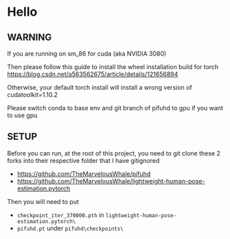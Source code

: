 # Hello 

## WARNING
If you are running on sm_86 for cuda (aka NVIDIA 3080)

Then please follow this guide to install the wheel installation build for torch https://blog.csdn.net/a563562675/article/details/121656894

Otherwise, your default torch install will install a wrong version of cudatoolkit=1.10.2

Please switch conda to base env and git branch of pifuhd to gpu if you want to use gpu

## SETUP

Before you can run, at the root of this project, you need to git clone these 2 forks into their respective folder that I have gitignored

* https://github.com/TheMarvelousWhale/pifuhd
* https://github.com/TheMarvelousWhale/lightweight-human-pose-estimation.pytorch

Then you will need to put 
* `checkpoint_iter_370000.pth` in `lightweight-human-pose-estimation.pytorch\`
* `pifuhd.pt` under `pifuhd\checkpoints\` 


